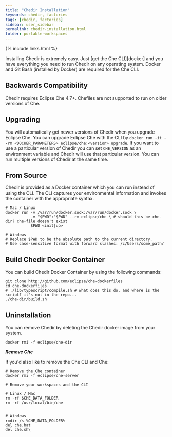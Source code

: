 ```yaml
---
title: "Chedir Installation"
keywords: chedir, factories
tags: [chedir, factories]
sidebar: user_sidebar
permalink: chedir-installation.html
folder: portable-workspaces
---
```


{% include links.html %}

Installing Chedir is extremely easy. Just [get the Che CLI][docker] and you have everything you need to run Chedir on any operating system. Docker and Git Bash (installed by Docker) are required for the Che CLI.

## Backwards Compatibility  
Chedir requires Eclipse Che 4.7+. Chefiles are not supported to run on older versions of Che.

## Upgrading  
You will automatically get newer versions of Chedir when you upgrade Eclipse Che. You can upgrade Eclipse Che with the CLI by `docker run -it --rm <DOCKER_PARAMETERS> eclipse/che:<version> upgrade`. If you want to use a particular version of Chedir you can set `CHE_VERSION` as an environment variable and Chedir will use that particular version. You can run multiple versions of Chedir at the same time.

## From Source  
Chedir is provided as a Docker container which you can run instead of using the CLI. The CLI captures your environmental information and invokes the container with the appropriate syntax.

```shell  
# Mac / Linux
docker run -v /var/run/docker.sock:/var/run/docker.sock \
           -v "$PWD":"$PWD" --rm eclipse/che \ # should this be che-dir? che-file doesn't exist
           $PWD <init|up>

# Windows
# Replace $PWD to be the absolute path to the current directory.
# Use case-sensitive format with forward slashes: /c/Users/some_path/
```


## Build Chedir Docker Container

You can build Chedir Docker Container by using the following commands:
```shell  
git clone http://github.com/eclipse/che-dockerfiles
cd che-dockerfiles
# ./lib/typescript/compile.sh # what does this do, and where is the script? it's not in the repo...
./che-dir/build.sh
```

## Uninstallation  

You can remove Chedir by deleting the Chedir docker image from your system.

```shell  
docker rmi -f eclipse/che-dir
```

***Remove Che***

If you'd also like to remove the Che CLI and Che:

```shell  
# Remove the Che container
docker rmi -f eclipse/che-server

# Remove your workspaces and the CLI

# Linux / Mac
rm -rf $CHE_DATA_FOLDER
rm -rf /usr/local/bin/che


# Windows
rmdir /s %CHE_DATA_FOLDER%
del che.bat
del che.sh\
```
